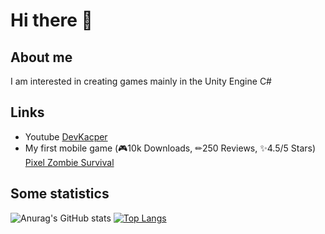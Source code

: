 # Hi there 👋

## About me
I am interested in creating games mainly in the Unity Engine C#

## Links
- Youtube 
[DevKacper](https://www.youtube.com/c/DevKacper)
- My first mobile game (🎮10k Downloads, ✏250 Reviews, ✨4.5/5 Stars)
[Pixel Zombie Survival](https://play.google.com/store/apps/details?id=com.KDApps.PixelZombieSurvival)

## Some statistics
![Anurag's GitHub stats](https://github-readme-stats.vercel.app/api?username=KacperGra&show_icons=true&theme=dark&count_private=true)
[![Top Langs](https://github-readme-stats.vercel.app/api/top-langs/?username=KacperGra&layout=compact&hide=CMake,Makefile,ShaderLab)](https://github.com/anuraghazra/github-readme-stats)
